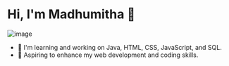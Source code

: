 # Hi, I'm Madhumitha 👋
![image](https://github.com/user-attachments/assets/498ed133-397c-4847-9ae9-c79e2388a165)
- 🌱 I'm learning and working on Java, HTML, CSS, JavaScript, and SQL.
- 🎯 Aspiring to enhance my web development and coding skills.




<!---
Madhumithakv/Madhumithakv is a ✨ special ✨ repository because its `README.md` (this file) appears on your GitHub profile.
You can click the Preview link to take a look at your changes.
--->
